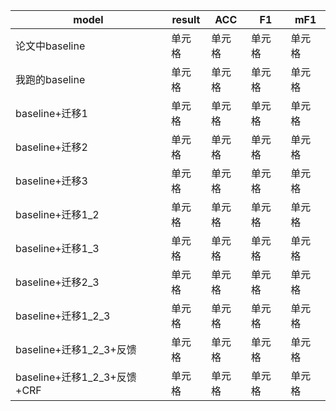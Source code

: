 |model|result|ACC|F1|mF1|
|----|----|----|----|----|
|论文中baseline|单元格|单元格|单元格|单元格|
|我跑的baseline|单元格|单元格|单元格|单元格|
|baseline+迁移1|单元格|单元格|单元格|单元格|
|baseline+迁移2|单元格|单元格|单元格|单元格|
|baseline+迁移3|单元格|单元格|单元格|单元格|
|baseline+迁移1_2|单元格|单元格|单元格|单元格|
|baseline+迁移1_3|单元格|单元格|单元格|单元格|
|baseline+迁移2_3|单元格|单元格|单元格|单元格|
|baseline+迁移1_2_3|单元格|单元格|单元格|单元格|
|baseline+迁移1_2_3+反馈|单元格|单元格|单元格|单元格|
|baseline+迁移1_2_3+反馈+CRF|单元格|单元格|单元格|单元格|
